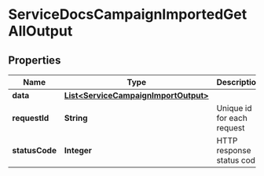 

# ServiceDocsCampaignImportedGetAllOutput

## Properties

Name | Type | Description | Notes
------------ | ------------- | ------------- | -------------
**data** | [**List&lt;ServiceCampaignImportOutput&gt;**](ServiceCampaignImportOutput.md) |  |  [optional]
**requestId** | **String** | Unique id for each request |  [optional]
**statusCode** | **Integer** | HTTP response status code |  [optional]




